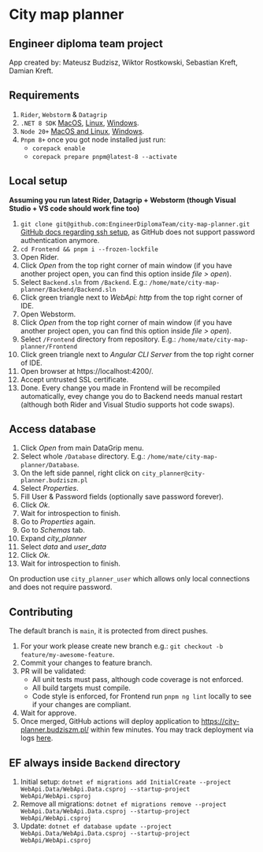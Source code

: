 # City map planner
## Engineer diploma team project
App created by: Mateusz Budzisz, Wiktor Rostkowski, Sebastian Kreft, Damian Kreft.

## Requirements
1. `Rider`, `Webstorm` & `Datagrip` 
2. `.NET 8 SDK` [MacOS](https://learn.microsoft.com/pl-pl/dotnet/core/install/macos), [Linux](https://learn.microsoft.com/pl-pl/dotnet/core/install/linux), [Windows](https://learn.microsoft.com/pl-pl/dotnet/core/install/windows?tabs=net70).
3. `Node 20+` [MacOS and Linux](https://github.com/nvm-sh/nvm), [Windows](https://github.com/coreybutler/nvm-windows).
4. `Pnpm 8+` once you got node installed just run:
   - `corepack enable`
   - `corepack prepare pnpm@latest-8 --activate`

## Local setup
**Assuming you run latest Rider, Datagrip + Webstorm (though Visual Studio + VS code should work fine too)**

1. `git clone git@github.com:EngineerDiplomaTeam/city-map-planner.git` \
   [GitHub docs regarding ssh setup](https://docs.github.com/en/authentication/connecting-to-github-with-ssh/generating-a-new-ssh-key-and-adding-it-to-the-ssh-agent), as GitHub does not support password authentication anymore.
2. `cd Frontend && pnpm i --frozen-lockfile`
3. Open Rider.
3. Click *Open* from the top right corner of main window (if you have another project open, you can find this option inside *file > open*).
4. Select `Backend.sln` from `/Backend`. E.g.: `/home/mate/city-map-planner/Backend/Backend.sln`
5. Click green triangle next to *WebApi: http* from the top right corner of IDE.
6. Open Webstorm.
7. Click *Open* from the top right corner of main window (if you have another project open, you can find this option inside *file > open*).
8. Select `/Frontend` directory from repository. E.g.: `/home/mate/city-map-planner/Frontend`
9. Click green triangle next to *Angular CLI Server* from the top right corner of IDE.
10. Open browser at https://localhost:4200/.
11. Accept untrusted SSL certificate.
12. Done. Every change you made in Frontend will be recompiled automatically, evey change you do to Backend needs manual restart (although both Rider and Visual Studio supports hot code swaps).

## Access database
1. Click *Open* from main DataGrip menu.
2. Select whole `/Database` directory. E.g.: `/home/mate/city-map-planner/Database`.
3. On the left side pannel, right click on `city_planner@city-planner.budziszm.pl`
4. Select *Properties*.
5. Fill User & Password fields (optionally save password forever).
6. Click *Ok*.
7. Wait for introspection to finish.
8. Go to *Properties* again.
9. Go to *Schemas* tab.
10. Expand *city_planner*
11. Select *data* and *user_data*
12. Click *Ok*.
13. Wait for introspection to finish.

On production use `city_planner_user` which allows only local connections and does not require password.

## Contributing
The default branch is `main`, it is protected from direct pushes.
1. For your work please create new branch e.g.: `git checkout -b feature/my-awesome-feature`.
2. Commit your changes to feature branch.
3. PR will be validated:
   - All unit tests must pass, although code coverage is not enforced.
   - All build targets must compile.
   - Code style is enforced, for Frontend run `pnpm ng lint` locally to see if your changes are compliant.
4. Wait for approve.
5. Once merged, GitHub actions will deploy application to https://city-planner.budziszm.pl/ within few minutes.
   You may track deployment via logs [here](https://github.com/EngineerDiplomaTeam/city-map-planner/actions).

## EF always inside `Backend` directory
1. Initial setup: `dotnet ef migrations add InitialCreate --project WebApi.Data/WebApi.Data.csproj --startup-project WebApi/WebApi.csproj`
2. Remove all migrations: `dotnet ef migrations remove --project WebApi.Data/WebApi.Data.csproj --startup-project WebApi/WebApi.csproj`
3. Update: `dotnet ef database update --project WebApi.Data/WebApi.Data.csproj --startup-project WebApi/WebApi.csproj`



